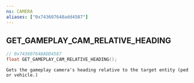 ```yaml
---
ns: CAMERA
aliases: ["0x743607648add4587"]
---
```

## GET_GAMEPLAY_CAM_RELATIVE_HEADING

```c
// 0x743607648ADD4587
float GET_GAMEPLAY_CAM_RELATIVE_HEADING();
```

```
Gets the gameplay camera's heading relative to the target entity (ped or vehicle.)
```

